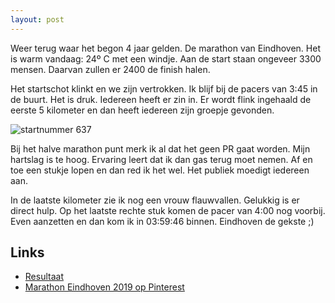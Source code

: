 ```yaml
---
layout: post
---
```


Weer terug waar het begon 4 jaar gelden. De marathon van Eindhoven. Het is warm vandaag: 24º C met een windje. Aan de start staan ongeveer 3300 mensen. Daarvan zullen er 2400 de finish halen. 

Het startschot klinkt en we zijn vertrokken. Ik blijf bij de pacers van 3:45 in de buurt. Het is druk. Iedereen heeft er zin in. Er wordt flink ingehaald de eerste 5 kilometer en dan heeft iedereen zijn groepje gevonden.

![startnummer 637](https://i.pinimg.com/564x/02/27/32/02273274d0b07e719b653c4f60d78bf1.jpg)

Bij het halve marathon punt merk ik al dat het geen PR gaat worden. Mijn hartslag is te hoog. Ervaring leert dat ik dan gas terug moet nemen. Af en toe een stukje lopen en dan red ik het wel. Het publiek moedigt iedereen aan.

In de laatste kilometer zie ik nog een vrouw flauwvallen. Gelukkig is er direct hulp. Op het laatste rechte stuk komen de pacer van 4:00 nog voorbij. Even aanzetten en dan kom ik in 03:59:46 binnen. Eindhoven de gekste ;)


## Links

* [Resultaat](https://results.sporthive.com/events/6587307641076513024/races/461111/bib/637)
* [Marathon Eindhoven 2019 op Pinterest](https://nl.pinterest.com/erictummers/marathon-eindhoven-2019/)

